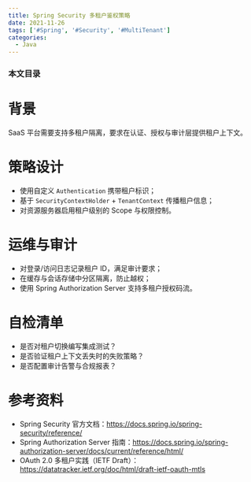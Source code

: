 ```yaml
---
title: Spring Security 多租户鉴权策略
date: 2021-11-26
tags: ['#Spring', '#Security', '#MultiTenant']
categories:
  - Java
---
```


### 本文目录
<!-- toc -->

# 背景
SaaS 平台需要支持多租户隔离，要求在认证、授权与审计层提供租户上下文。

# 策略设计
- 使用自定义 `Authentication` 携带租户标识；
- 基于 `SecurityContextHolder` + `TenantContext` 传播租户信息；
- 对资源服务器启用租户级别的 Scope 与权限控制。

# 运维与审计
- 对登录/访问日志记录租户 ID，满足审计要求；
- 在缓存与会话存储中分区隔离，防止越权；
- 使用 Spring Authorization Server 支持多租户授权码流。

# 自检清单
- 是否对租户切换编写集成测试？
- 是否验证租户上下文丢失时的失败策略？
- 是否配置审计告警与合规报表？

# 参考资料
- Spring Security 官方文档：https://docs.spring.io/spring-security/reference/
- Spring Authorization Server 指南：https://docs.spring.io/spring-authorization-server/docs/current/reference/html/
- OAuth 2.0 多租户实践（IETF Draft）：https://datatracker.ietf.org/doc/html/draft-ietf-oauth-mtls
